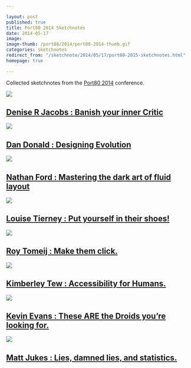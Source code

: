 ```yaml
---

layout: post
published: true
title: Port80 2014 Sketchnotes
date: 2014-05-17
image: 
image-thumb: /port80/2014/port80-2014-thumb.gif
categories: sketchnotes
redirect_from: "/sketchnote/2014/05/17/port80-2015-sketchnotes.html"
homepage: true

---
```



Collected sketchnotes from the [Port80 2014](http://port80events.co.uk/event/port80-2014/) conference.

<section>
  	<div class="panel">
		<a href="{{ site.baseurl }}/images/port80/2014/port80-2014-05-16-denise-jacobs.gif"><img src="{{ site.baseurl }}/images/port80/2014/port80-2014-05-16-denise-jacobs-thumb.gif" class="img-responsive"></a>
		<h2 class="panel-title media-heading"><a href="{{ site.baseurl }}/images/port80/2014/port80-2014-05-16-denise-jacobs.gif">Denise R Jacobs : Banish your inner Critic</a></h2>
	</div>
</section>

<section>
  	<div class="panel">
		<a href="{{ site.baseurl }}/images/port80/2014/port80-2014-05-16-dan-donald.gif"><img src="{{ site.baseurl }}/images/port80/2014/port80-2014-05-16-dan-donald-thumb.gif" class="img-responsive"></a>
		<h2 class="panel-title media-heading"><a href="{{ site.baseurl }}/images/port80/2014/port80-2014-05-16-dan-donald.gif">Dan Donald : Designing Evolution</a></h2>
	</div>
</section>

<section>
  	<div class="panel">
		<a href="{{ site.baseurl }}/images/port80/2014/port80-2014-05-16-nathan-ford.gif"><img src="{{ site.baseurl }}/images/port80/2014/port80-2014-05-16-nathan-ford-thumb.gif" class="img-responsive"></a>
		<h2 class="panel-title media-heading"><a href="{{ site.baseurl }}/images/port80/2014/port80-2014-05-16-nathan-ford.gif">Nathan Ford :  Mastering the dark art of fluid layout</a></h2>
	</div>
</section>

<section>
  	<div class="panel">
		<a href="{{ site.baseurl }}/images/port80/2014/port80-2014-05-16-louise-tierney.gif"><img src="{{ site.baseurl }}/images/port80/2014/port80-2014-05-16-louise-tierney-thumb.gif" class="img-responsive"></a>
		<h2 class="panel-title media-heading"><a href="{{ site.baseurl }}/images/port80/2014/port80-2014-05-16-louise-tierney.gif">Louise Tierney : Put yourself in their shoes!</a></h2>
	</div>
</section>

<section>
  	<div class="panel">
		<a href="{{ site.baseurl }}/images/port80/2014/port80-2014-05-16-roy-tomeij.gif"><img src="{{ site.baseurl }}/images/port80/2014/port80-2014-05-16-roy-tomeij-thumb.gif" class="img-responsive"></a>
		<h2 class="panel-title media-heading"><a href="{{ site.baseurl }}/images/port80/2014/port80-2014-05-16-roy-tomeij.gif">Roy Tomeij : Make them click.</a></h2>
	</div>
</section>

<section>
  	<div class="panel">
		<a href="{{ site.baseurl }}/images/port80/2014/port80-2014-05-16-kimberley-tew.gif"><img src="{{ site.baseurl }}/images/port80/2014/port80-2014-05-16-kimberley-tew-thumb.gif" class="img-responsive"></a>
		<h2 class="panel-title media-heading"><a href="{{ site.baseurl }}/images/port80/2014/port80-2014-05-16-kimberley-tew.gif">Kimberley Tew : Accessibility for Humans.</a></h2>
	</div>
</section>

<section>
  	<div class="panel">
		<a href="{{ site.baseurl }}/images/port80/2014/port80-2014-05-16-kevin-evans.gif"><img src="{{ site.baseurl }}/images/port80/2014/port80-2014-05-16-kevin-evans-thumb.gif" class="img-responsive"></a>
		<h2 class="panel-title media-heading"><a href="{{ site.baseurl }}/images/port80/2014/port80-2014-05-16-kevin-evans.gif">Kevin Evans : These ARE the Droids you’re looking for.</a></h2>
	</div>
</section>

<section>
  	<div class="panel">
		<a href="{{ site.baseurl }}/images/port80/2014/port80-2014-05-16-matt-jukes.gif"><img src="{{ site.baseurl }}/images/port80/2014/port80-2014-05-16-matt-jukes-thumb.gif" class="img-responsive"></a>
		<h2 class="panel-title media-heading"><a href="{{ site.baseurl }}/images/port80/2014/port80-2014-05-16-matt-jukes.gif">Matt Jukes : Lies, damned lies, and statistics.</a></h2>
	</div>
</section>
